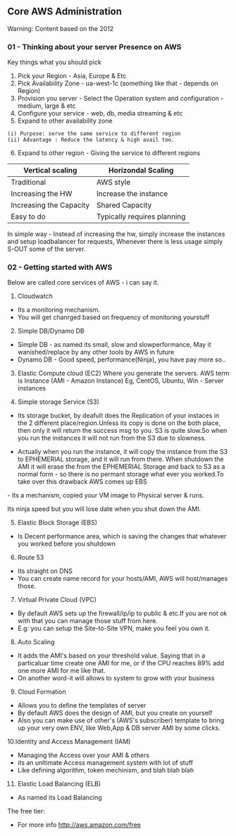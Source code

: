 Core AWS Administration
-----------------------

Warning: Content based on the 2012 

### 01 - Thinking about your server Presence on AWS

Key things what you should pick
  1. Pick your Region - Asia, Europe & Etc
  2. Pick Availability Zone - ua-west-1c (something like that - depends on Region)
  3. Provision you server - Select the Operation system and configuration -medium, large & etc
  4. Configure your service - web, db, media streaming & etc
  5. Expand to other availability zone

    (i) Purpose: serve the same service to different region
    (ii) Advantage : Reduce the latency & high avail too.

  6. Expand to other region - Giving the service to different regions

| Vertical scaling  | Horizondal Scaling |
| ------------- | ------------- |
| Traditional | AWS style  |
| Increasing the HW | Increase the instance |
| Increasing the Capacity | Shared Capacity |
| Easy to do | Typically requires planning |

In simple way - Instead of increasing the hw, simply increase the instances and setup loadbalancer for requests, Whenever there is less usage simply S-OUT some of the server.


### 02 - Getting started with AWS

Below are called core services of AWS - i can say it.

1. Cloudwatch
  - Its a monitoring mechanism.
  - You will get chanrged based on frequency of monitoring yourstuff


2. Simple DB/Dynamo DB
  - Simple DB - as named its small, slow and slowperformance, May it wanished/replace by any other tools by AWS in future
  - Dynamo DB - Good speed, performance(Ninja), you have pay more so..

3. Elastic Compute cloud (EC2)
  Where you generate the servers. AWS term is Instance (AMI - Amazon Instance)
    Eg, CentOS, Ubuntu, Win - Server instances
  
4. Simple storage Service (S3)
  - Its storage bucket, by deafult does the Replication of your instaces in the 2 different place/region.Unless its copy is done on the both place, then only it will return the success msg to you. S3 is quite slow.So when you run the instances it will not run from the S3 due to slowness.

  - Actually when you run the instance, it will copy the instance from the S3 to EPHEMERIAL storage, and it will run from there. When shutdown the AMI it will erase the from the EPHEMERIAL Storage and back to S3 as a normal form - so there is no permant storage what ever you worked.To take over this drawback AWS comes up EBS

  <EPHEMERIAL Storage> - Its a mechanism, copied your VM image to Physical server & runs.

  Its ninja speed but you will lose date when you shut down the AMI.

5. Elastic Block Storage (EBS)
  - Is Decent performance area, which is saving the changes that whatever you worked before you shutdown

6. Route 53
  - Its straight on DNS
  - You can create name record for your hosts/AMI, AWS will host/manages those.

7. Virtual Private Cloud (VPC)
  - By default AWS sets up the firewall/ip/ip to public & etc.If you are not ok with that you can manage those stuff from here.
  - E.g: you can setup the Site-to-Site VPN, make you feel you own it.

8. Auto Scaling
  - It adds the AMI's based on your threshold value. Saying that in a particaluar time create one AMI for me, or if the CPU reaches 89% add one more AMI for me like that.
  - On another word-it will allows to system to grow with your business

9. Cloud Formation
  - Allows you to define the templates of server
  - By default AWS does the design of AMI, but you create on yourself
  - Also you can make use of other's (AWS's subscriber) template to bring up your very own ENV, like Web,App & DB server AMI by some clicks.

10.Identity and Access Management (IAM)
  - Managing the Access over your AMI & others
  - its an unltimate Access management system with lot of stuff
  - Like defining algorithm, token mechinism, and blah blah blah

11. Elastic Load Balancing (ELB)
  - As named its Load Balancing

The free tier:
  - For more info http://aws.amazon.com/free